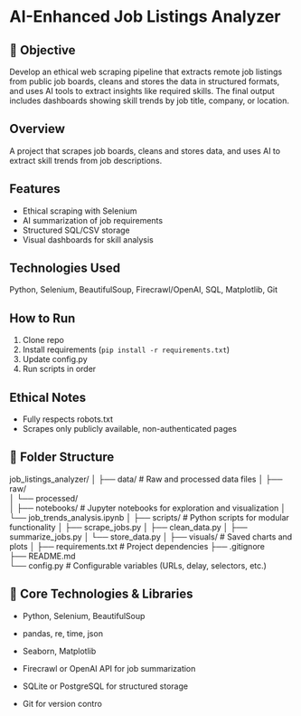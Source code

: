 # AI-Enhanced Job Listings Analyzer

## 📌 Objective
Develop an ethical web scraping pipeline that extracts remote job listings from public job boards, cleans and stores the data in structured formats, and uses AI tools to extract insights like required skills. The final output includes dashboards showing skill trends by job title, company, or location.

## Overview
A project that scrapes job boards, cleans and stores data, and uses AI to extract skill trends from job descriptions.

## Features
- Ethical scraping with Selenium
- AI summarization of job requirements
- Structured SQL/CSV storage
- Visual dashboards for skill analysis

## Technologies Used
Python, Selenium, BeautifulSoup, Firecrawl/OpenAI, SQL, Matplotlib, Git

## How to Run
1. Clone repo
2. Install requirements (`pip install -r requirements.txt`)
3. Update config.py
4. Run scripts in order

## Ethical Notes
- Fully respects robots.txt
- Scrapes only publicly available, non-authenticated pages

## 📁 Folder Structure
job_listings_analyzer/
│
├── data/                      # Raw and processed data files
│   ├── raw/                  
│   └── processed/             
│
├── notebooks/                 # Jupyter notebooks for exploration and visualization
│   └── job_trends_analysis.ipynb
│
├── scripts/                   # Python scripts for modular functionality
│   ├── scrape_jobs.py
│   ├── clean_data.py
│   ├── summarize_jobs.py
│   └── store_data.py
│
├── visuals/                   # Saved charts and plots
│
├── requirements.txt           # Project dependencies
├── .gitignore                 
├── README.md                  
└── config.py                  # Configurable variables (URLs, delay, selectors, etc.)


## 🧠 Core Technologies & Libraries
- Python, Selenium, BeautifulSoup

- pandas, re, time, json

- Seaborn, Matplotlib

- Firecrawl or OpenAI API for job summarization

- SQLite or PostgreSQL for structured storage

- Git for version contro

